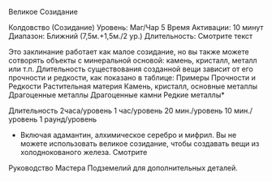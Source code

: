 
Великое Созидание

Колдовство (Созидание)
Уровень: Маг/Чар 5
Время Активации: 10 минут
Диапазон: Ближний (7,5м.+1,5м./2 ур.)
Длительность: Смотрите текст

Это заклинание работает как малое
созидание, но вы также можете сотворять объекты с минеральной основой:
камень, кристалл, металл или т.п. Длительность существования созданной
вещи зависит от его прочности и редкости, как показано в таблице:
Примеры Прочности и
Редкости
Растительная материя
Камень, кристалл,
основные металлы
Драгоценные металлы
Драгоценные камни
Редкие металлы*

Длительность
2часа/уровень
1 час/уровень
20 мин./уровень
10 мин./уровень
1 раунд/уровень

* Включая адамантин, алхимическое
серебро и мифрил.
Вы не можете использовать великое созидание, чтобы создавать вещи
из холоднокованого железа. Смотрите

Руководство Мастера Подземелий для
дополнительных деталей.